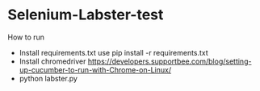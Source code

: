 # Selenium-Labster-test

How to run

- Install requirements.txt use pip install -r requirements.txt
- Install chromedriver https://developers.supportbee.com/blog/setting-up-cucumber-to-run-with-Chrome-on-Linux/
- python labster.py